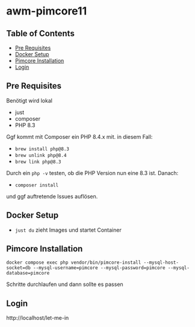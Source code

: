 # awm-pimcore11

## Table of Contents

- [Pre Requisites](#pre-requisites)
- [Docker Setup](#docker-setup)
- [Pimcore Installation](#pimcore-installation)
- [Login](#login)

## Pre Requisites
Benötigt wird lokal
- just
- composer
- PHP 8.3

Ggf kommt mit Composer ein PHP 8.4.x mit. in diesem Fall:

- ```brew install php@8.3```
- ```brew unlink php@8.4```
- ```brew link php@8.3```

Durch ein ```php -v``` testen, ob die PHP Version nun eine 8.3 ist. Danach:

- ```composer install```

und ggf auftretende Issues auflösen.

## Docker Setup

- ```just du``` zieht Images und startet Container

## Pimcore Installation

```docker compose exec php vendor/bin/pimcore-install --mysql-host-socket=db --mysql-username=pimcore --mysql-password=pimcore --mysql-database=pimcore```

Schritte durchlaufen und dann sollte es passen

## Login
http://localhost/let-me-in 